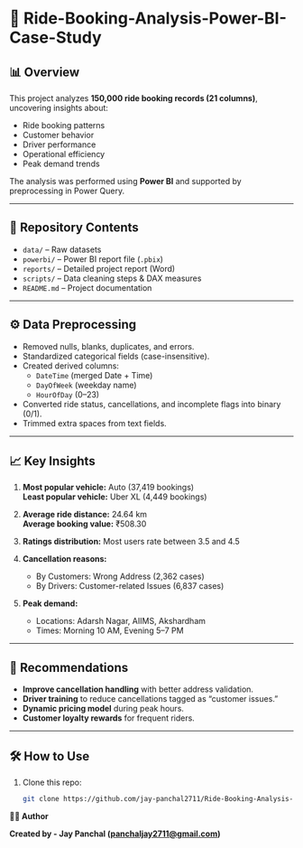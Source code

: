 # 🚖 Ride-Booking-Analysis-Power-BI-Case-Study

## 📊 Overview
This project analyzes **150,000 ride booking records (21 columns)**, uncovering insights about:
- Ride booking patterns
- Customer behavior
- Driver performance
- Operational efficiency
- Peak demand trends

The analysis was performed using **Power BI** and supported by preprocessing in Power Query.

---

## 📂 Repository Contents
- `data/` – Raw datasets
- `powerbi/` – Power BI report file (`.pbix`)
- `reports/` – Detailed project report (Word)
- `scripts/` – Data cleaning steps & DAX measures
- `README.md` – Project documentation

---

## ⚙️ Data Preprocessing
- Removed nulls, blanks, duplicates, and errors.
- Standardized categorical fields (case-insensitive).
- Created derived columns:
  - `DateTime` (merged Date + Time)
  - `DayOfWeek` (weekday name)
  - `HourOfDay` (0–23)
- Converted ride status, cancellations, and incomplete flags into binary (0/1).
- Trimmed extra spaces from text fields.

---

## 📈 Key Insights
1. **Most popular vehicle:** Auto (37,419 bookings)  
   **Least popular vehicle:** Uber XL (4,449 bookings)

2. **Average ride distance:** 24.64 km  
   **Average booking value:** ₹508.30

3. **Ratings distribution:** Most users rate between 3.5 and 4.5

4. **Cancellation reasons:**  
   - By Customers: Wrong Address (2,362 cases)  
   - By Drivers: Customer-related Issues (6,837 cases)

5. **Peak demand:**  
   - Locations: Adarsh Nagar, AIIMS, Akshardham  
   - Times: Morning 10 AM, Evening 5–7 PM

---

## 📌 Recommendations
- **Improve cancellation handling** with better address validation.
- **Driver training** to reduce cancellations tagged as “customer issues.”
- **Dynamic pricing model** during peak hours.
- **Customer loyalty rewards** for frequent riders.

---

## 🛠️ How to Use
1. Clone this repo:
   ```bash
   git clone https://github.com/jay-panchal2711/Ride-Booking-Analysis-Power-BI-Case-Study.git


**👨‍💻 Author**

**Created by - Jay Panchal (panchaljay2711@gmail.com)**
